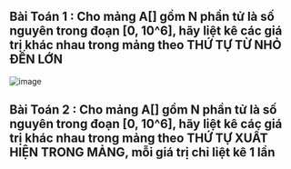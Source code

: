 ## Bài Toán 1 : Cho mảng A[] gồm N phần tử là số nguyên trong đoạn [0, 10^6], hãy liệt kê các giá trị khác nhau trong mảng theo THỨ TỰ TỪ NHỎ ĐẾN LỚN
![image](https://github.com/minchangggg/DSA/assets/125820144/ce79f2be-8493-4dd6-acdc-3690771392ea)

## Bài Toán 2 : Cho mảng A[] gồm N phần tử là số nguyên trong đoạn [0, 10^6], hãy liệt kê các giá trị khác nhau trong mảng theo THỨ TỰ XUẤT HIỆN TRONG MẢNG, mỗi giá trị chỉ liệt kê 1 lần
